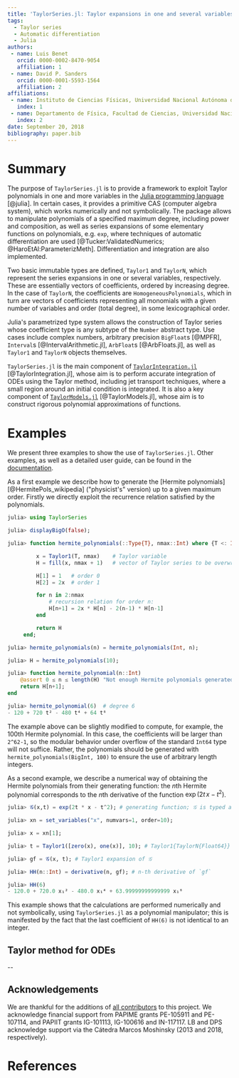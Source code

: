 ```yaml
---
title: 'TaylorSeries.jl: Taylor expansions in one and several variables in Julia'
tags:
  - Taylor series
  - Automatic differentiation
  - Julia
authors:
 - name: Luis Benet
   orcid: 0000-0002-8470-9054
   affiliation: 1
 - name: David P. Sanders
   orcid: 0000-0001-5593-1564
   affiliation: 2
affiliations:
 - name: Instituto de Ciencias Físicas, Universidad Nacional Autónoma de México (UNAM)
   index: 1
 - name: Departamento de Física, Facultad de Ciencias, Universidad Nacional Autónoma de México (UNAM)
   index: 2
date: September 20, 2018
bibliography: paper.bib
---
```


# Summary

The purpose of `TaylorSeries.jl` is to provide a framework to exploit
Taylor polynomials in one and more variables
in the [Julia programming language](https://julialang.org) [@julia]. In
certain cases, it provides a primitive CAS (computer algebra system),
which works numerically and not symbolically.
The package allows to manipulate polynomials of a specified maximum
degree, including power and composition, as well as series expansions
of some elementary functions on polynomials, e.g. `exp`,
where techniques of automatic differentiation are used
[@Tucker:ValidatedNumerics; @HaroEtAl:ParameterizMeth]. Differentiation and
integration are also implemented.

Two basic immutable types are defined, `Taylor1` and `TaylorN`,
which represent the series expansions in one or several variables,
respectively. These are essentially vectors of coefficients,
ordered by increasing degree. In the case of `TaylorN`, the
coefficients are `HomogeneousPolynomials`, which in turn are vectors
of coefficients representing all monomials with a given number of variables
and order (total degree), in some lexicographical order.

Julia's parametrized type system allows the construction of Taylor series whose coefficient type is any subtype of the `Number` abstract type. Use cases include complex numbers,
arbitrary precision `BigFloat`s [@MPFR],
`Interval`s [@IntervalArithmetic.jl], `ArbFloat`s [@ArbFloats.jl],
as well as `Taylor1` and `TaylorN` objects themselves.

`TaylorSeries.jl` is the main component of
[`TaylorIntegration.jl`](https://github.com/PerezHz/TaylorIntegration.jl)
[@TaylorIntegration.jl], whose aim is to perform accurate integration
of ODEs using the Taylor method, including jet transport techniques,
where a small region around an initial condition is integrated.
It is also a key component of
[`TaylorModels.jl`](https://github.com/JuliaIntervals/TaylorModels.jl)
[@TaylorModels.jl], whose aim is to construct rigorous polynomial
approximations of functions.

# Examples

We present three examples to show the use of `TaylorSeries.jl`. Other
examples, as well as a detailed user guide, can be found in the
[documentation](http://www.juliadiff.org/TaylorSeries.jl/stable).


As a first example we describe how to generate the [Hermite polynomials][@HermitePols_wikipedia]
("physicist's" version) up to a given maximum order. Firstly we directly exploit the recurrence relation satisfied by the polynomials.

```julia
julia> using TaylorSeries

julia> displayBigO(false);

julia> function hermite_polynomials(::Type{T}, nmax::Int) where {T <: Integer}

         x = Taylor1(T, nmax)    # Taylor variable
         H = fill(x, nmax + 1)   # vector of Taylor series to be overwritten

         H[1] = 1   # order 0
         H[2] = 2x  # order 1

         for n in 2:nmax
             # recursion relation for order n:
             H[n+1] = 2x * H[n] - 2(n-1) * H[n-1]
         end

         return H
     end;

julia> hermite_polynomials(n) = hermite_polynomials(Int, n);

julia> H = hermite_polynomials(10);

julia> function hermite_polynomial(n::Int)
    @assert 0 ≤ n ≤ length(H) "Not enough Hermite polynomials generated"
    return H[n+1];
end

julia> hermite_polynomial(6)  # degree 6
- 120 + 720 t² - 480 t⁴ + 64 t⁶

```

The example above can be slightly modified to compute, for example, the 100th Hermite polynomial.
In this case, the coefficients will be larger than `2^62-1`, so the modular
behavior under overflow of the standard `Int64` type will not suffice. Rather, the polynomials should
be generated with `hermite_polynomials(BigInt, 100)` to ensure
the use of arbitrary length integers.

As a second example, we describe a numerical way of obtaining the
Hermite polynomials from their generating function: the $n$th Hermite polynomial
corresponds to the $n$th derivative of the function $\exp(2t \, x - t^2)$.

```julia
julia> 𝒢(x,t) = exp(2t * x - t^2); # generating function; 𝒢 is typed as \scrG<TAB>

julia> xn = set_variables("x", numvars=1, order=10);

julia> x = xn[1];

julia> t = Taylor1([zero(x), one(x)], 10); # Taylor1{TaylorN{Float64}}

julia> gf = 𝒢(x, t); # Taylor1 expansion of 𝒢

julia> HH(n::Int) = derivative(n, gf); # n-th derivative of `gf`

julia> HH(6)
- 120.0 + 720.0 x₁² - 480.0 x₁⁴ + 63.99999999999999 x₁⁶
```

This example shows that the calculations are performed numerically and not
symbolically, using `TaylorSeries.jl` as a polynomial manipulator; this
 is manifested by the fact that the last coefficient of `HH(6)` is not identical to an integer.

 ## Taylor method for ODEs



--
## Acknowledgements

We are thankful for the additions of
[all contributors](https://github.com/JuliaDiff/TaylorSeries.jl/graphs/contributors)
to this project. We acknowledge financial support from PAPIME grants
PE-105911 and PE-107114, and PAPIIT grants IG-101113, IG-100616
and IN-117117. LB and DPS acknowledge support via the Cátedra Marcos Moshinsky (2013 and 2018, respectively).

# References
